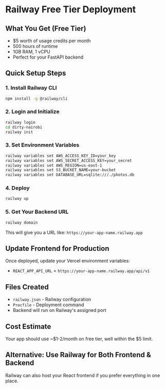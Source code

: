 # Railway Free Tier Deployment

## What You Get (Free Tier)
- $5 worth of usage credits per month
- 500 hours of runtime 
- 1GB RAM, 1 vCPU
- Perfect for your FastAPI backend

## Quick Setup Steps

### 1. Install Railway CLI
```bash
npm install -g @railway/cli
```

### 2. Login and Initialize
```bash
railway login
cd dirty-nairobi
railway init
```

### 3. Set Environment Variables
```bash
railway variables set AWS_ACCESS_KEY_ID=your_key
railway variables set AWS_SECRET_ACCESS_KEY=your_secret
railway variables set AWS_REGION=us-east-1
railway variables set S3_BUCKET_NAME=your-bucket
railway variables set DATABASE_URL=sqlite:///./photos.db
```

### 4. Deploy
```bash
railway up
```

### 5. Get Your Backend URL
```bash
railway domain
```
This will give you a URL like: `https://your-app-name.railway.app`

## Update Frontend for Production

Once deployed, update your Vercel environment variables:
- `REACT_APP_API_URL` = `https://your-app-name.railway.app/api/v1`

## Files Created
- `railway.json` - Railway configuration
- `Procfile` - Deployment command
- Backend will run on Railway's assigned port

## Cost Estimate
Your app should use ~$1-2/month on free tier, well within the $5 limit.

## Alternative: Use Railway for Both Frontend & Backend
Railway can also host your React frontend if you prefer everything in one place.